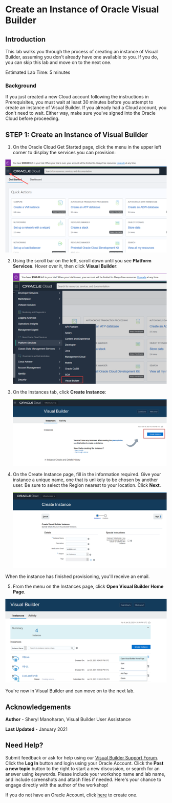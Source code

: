 # Create an Instance of Oracle Visual Builder  

## Introduction

This lab walks you through the process of creating an instance of Visual Builder, assuming you don't already have one available to you.  If you do, you can skip this lab and move on to the next one.

Estimated Lab Time:  5 minutes

### Background

If you just created a new Cloud account following the instructions in Prerequisites, you must wait at least 30 minutes before you attempt to create an instance of Visual Builder.  If you already had a Cloud account, you don't need to wait.  Either way, make sure you've signed into the Oracle Cloud before proceeding.

## **STEP 1**: Create an Instance of Visual Builder

1.  On the Oracle Cloud Get Started page, click the menu in the upper left corner to display the services you can provision:

![](./images/hamburger.png)

2.  Using the scroll bar on the left, scroll down until you see **Platform Services**.  Hover over it, then click **Visual Builder**:

    ![](./images/platform.png)

3.  On the Instances tab, click **Create Instance**:

    ![](./images/create_instance.png)


4.  On the Create Instance page, fill in the information required.  Give your instance a unique name, one that is unlikely to be chosen by another user.  Be sure to select the Region nearest to your location.  Click **Next**.

    ![](./images/detail.png)

When the instance has finished provisioning, you'll receive an email.  

5. From the menu on the Instances page, click **Open Visual Builder Home Page**.

  ![](./images/open.png)

  You're now in Visual Builder and can move on to the next lab.

## Acknowledgements
**Author** - Sheryl Manoharan, Visual Builder User Assistance

**Last Updated** - January 2021

## Need Help?
Submit feedback or ask for help using our [Visual Builder Support Forum](https://cloudcustomerconnect.oracle.com/resources/e610f4723c/summary). Click the **Log In** button and login using your Oracle Account. Click the **Post a new topic** button to the right to start a new discussion, or search for an answer using keywords.  Please include your workshop name and lab name, and include screenshots and attach files if needed.  Here's your chance to engage directly with the author of the workshop!


If you do not have an Oracle Account, click [here](https://profile.oracle.com/myprofile/account/create-account.jspx) to create one.
